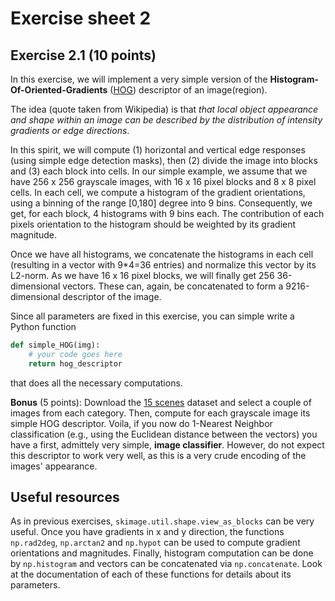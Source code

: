 # Exercise sheet 2

## Exercise 2.1 (10 points)

In this exercise, we will implement a very simple version of the
**Histogram-Of-Oriented-Gradients** ([HOG](https://en.wikipedia.org/wiki/Histogram_of_oriented_gradients)) descriptor of an image(region).

The idea (quote taken from Wikipedia) is that *that local object appearance and shape within an image can be described by the distribution of intensity gradients or edge directions*.

In this spirit, we will compute (1) horizontal and vertical edge responses
(using simple edge detection masks), then (2) divide the image into blocks
and (3) each block into cells. In our simple example, we assume that we have
256 x 256 grayscale images, with 16 x 16 pixel blocks and 8 x 8 pixel cells.
In each cell, we compute a histogram of the gradient orientations, using
a binning of the range [0,180] degree into 9 bins. Consequently, we get, for
each block, 4 histograms with 9 bins each. The contribution of each pixels
orientation to the histogram should be weighted by its gradient magnitude.

Once we have all histograms, we concatenate the histograms in each cell
(resulting in a vector with 9*4=36 entries) and normalize this vector by its
L2-norm. As we have 16 x 16 pixel blocks, we will finally get 256
36-dimensional vectors. These can, again, be concatenated to form a
9216-dimensional descriptor of the image.

Since all parameters are fixed in this exercise, you can simple write a
Python function

```python
def simple_HOG(img):
    # your code goes here
    return hog_descriptor
```
that does all the necessary computations.

**Bonus** (5 points): Download the [15 scenes](http://www-cvr.ai.uiuc.edu/ponce_grp/data/) dataset and select a
couple of images from each category. Then, compute for each grayscale image
its simple HOG descriptor. Voila, if you now do 1-Nearest Neighbor
classification (e.g., using the Euclidean distance between the vectors)
you have a first, admittely very simple, **image classifier**. However, do
not expect this descriptor to work very well, as this is a very crude
encoding of the images' appearance.

## Useful resources

As in previous exercises, `skimage.util.shape.view_as_blocks` can be
very useful. Once you have gradients in x and y direction, the functions
`np.rad2deg`, `np.arctan2` and `np.hypot` can be used to compute
gradient orientations and magnitudes. Finally, histogram computation can
be done by `np.histogram` and vectors can be concatenated via
`np.concatenate`. Look at the documentation of each of these functions
for details about its parameters.
